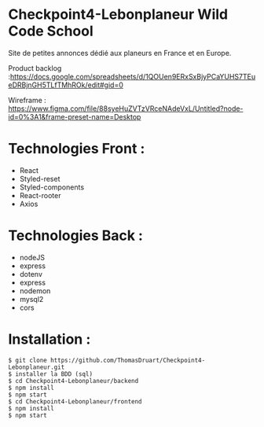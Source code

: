 # Checkpoint4-Lebonplaneur Wild Code School

Site de petites annonces dédié aux planeurs en France et en Europe.

Product backlog :https://docs.google.com/spreadsheets/d/1QOUen9ERxSxBjyPCaYUHS7TEueDRBjnGH5TLfTMhROk/edit#gid=0

Wireframe : https://www.figma.com/file/88syeHuZVTzVRceNAdeVxL/Untitled?node-id=0%3A1&frame-preset-name=Desktop

# Technologies Front :

- React
- Styled-reset
- Styled-components
- React-rooter
- Axios

# Technologies Back :

- nodeJS
- express
- dotenv
- express
- nodemon
- mysql2
- cors

# Installation :

    $ git clone https://github.com/ThomasDruart/Checkpoint4-Lebonplaneur.git
    $ installer la BDD (sql)
    $ cd Checkpoint4-Lebonplaneur/backend
    $ npm install
    $ npm start
    $ cd Checkpoint4-Lebonplaneur/frontend
    $ npm install
    $ npm start
